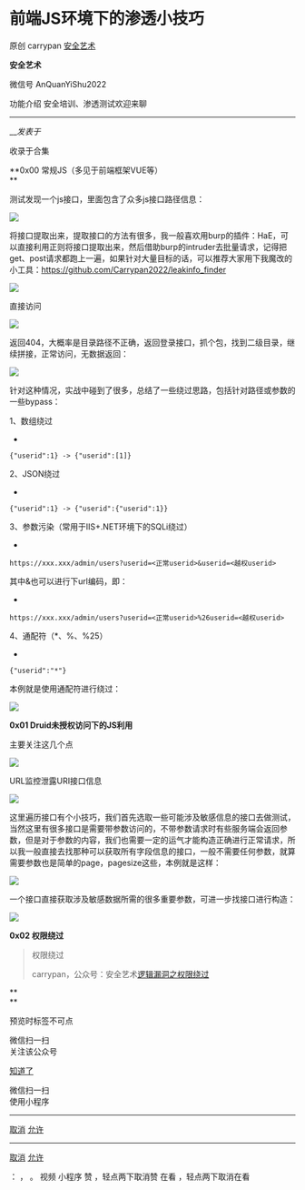 #  前端JS环境下的渗透小技巧

原创 carrypan  [ 安全艺术 ](javascript:void\(0\);)

**安全艺术** ![]()

微信号 AnQuanYiShu2022

功能介绍 安全培训、渗透测试欢迎来聊

____

___发表于_

收录于合集

**0x00 常规JS（多见于前端框架VUE等）  
**

测试发现一个js接口，里面包含了众多js接口路径信息：

![](https://raw.githubusercontent.com/tuchuang9/tc1/refs/heads/main/public/20230714180753.png)



将接口提取出来，提取接口的方法有很多，我一般喜欢用burp的插件：HaE，可以直接利用正则将接口提取出来，然后借助burp的intruder去批量请求，记得把get、post请求都跑上一遍，如果针对大量目标的话，可以推荐大家用下我魔改的小工具：https://github.com/Carrypan2022/leakinfo_finder

![](https://raw.githubusercontent.com/tuchuang9/tc1/refs/heads/main/public/20230714180754.png)

直接访问

![](https://raw.githubusercontent.com/tuchuang9/tc1/refs/heads/main/public/20230714180756.png)

返回404，大概率是目录路径不正确，返回登录接口，抓个包，找到二级目录，继续拼接，正常访问，无数据返回：

![](https://raw.githubusercontent.com/tuchuang9/tc1/refs/heads/main/public/20230714180757.png)

针对这种情况，实战中碰到了很多，总结了一些绕过思路，包括针对路径或参数的一些bypass：

1、数组绕过  

  * 

    
    
    {"userid":1} -> {"userid":[1]}

2、JSON绕过

  * 

    
    
    {"userid":1} -> {"userid":{"userid":1}}

3、参数污染（常用于IIS+.NET环境下的SQLi绕过）  

  * 

    
    
    https://xxx.xxx/admin/users?userid=<正常userid>&userid=<越权userid>

其中&也可以进行下url编码，即：

  * 

    
    
    https://xxx.xxx/admin/users?userid=<正常userid>%26userid=<越权userid>

4、通配符（*、%、%25）  

  * 

    
    
    {"userid":"*"}

本例就是使用通配符进行绕过：

![](https://raw.githubusercontent.com/tuchuang9/tc1/refs/heads/main/public/20230714180758.png)

  

 **0x01  Druid未授权访问下的JS利用**

主要关注这几个点

![](https://raw.githubusercontent.com/tuchuang9/tc1/refs/heads/main/public/20230714180759.png)

URL监控泄露URI接口信息

![](https://raw.githubusercontent.com/tuchuang9/tc1/refs/heads/main/public/20230714180801.png)

这里遍历接口有个小技巧，我们首先选取一些可能涉及敏感信息的接口去做测试，当然这里有很多接口是需要带参数访问的，不带参数请求时有些服务端会返回参数，但是对于参数的内容，我们也需要一定的运气才能构造正确进行正常请求，所以我一般直接去找那种可以获取所有字段信息的接口，一般不需要任何参数，就算需要参数也是简单的page，pagesize这些，本例就是这样：

![](https://raw.githubusercontent.com/tuchuang9/tc1/refs/heads/main/public/20230714180802.png)

一个接口直接获取涉及敏感数据所需的很多重要参数，可进一步找接口进行构造：

![](https://raw.githubusercontent.com/tuchuang9/tc1/refs/heads/main/public/20230714180803.png)

  

 **0x02 权限绕过**

> 权限绕过
>
>
> carrypan，公众号：安全艺术[逻辑漏洞之权限绕过](https://mp.weixin.qq.com/s?__biz=MzI4MjI2NDI1Ng==&mid=2247484072&idx=1&sn=f78fb8b04cc3005ba4d7863798ddfd72&chksm=eb9dd507dcea5c114e01f537ce0ef8e9dd9e7bdc065c624bbc812d651065d1d7ce2efb9402de&token=1475175391&lang=zh_CN#rd)

 **  
**

预览时标签不可点

微信扫一扫  
关注该公众号

[知道了](javascript:;)

微信扫一扫  
使用小程序

****

[取消](javascript:void\(0\);) [允许](javascript:void\(0\);)

****

[取消](javascript:void\(0\);) [允许](javascript:void\(0\);)

： ， 。   视频 小程序 赞 ，轻点两下取消赞 在看 ，轻点两下取消在看

